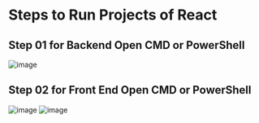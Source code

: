 # Steps to Run Projects of React
## Step 01 for Backend Open CMD or PowerShell
![image](https://github.com/user-attachments/assets/8f142578-2762-4653-a6ce-a7ee3476d1ab)
## Step 02 for Front End Open CMD or PowerShell
![image](https://github.com/user-attachments/assets/7fa95839-2ff2-4523-9bf1-2cedf4e92057)
![image](https://github.com/user-attachments/assets/1fdd6a39-0a9e-4b99-b2d3-e82c6393172a)

